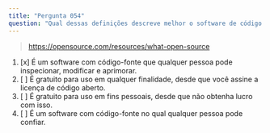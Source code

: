 ```yaml
---
title: "Pergunta 054"
question: "Qual dessas definições descreve melhor o software de código aberto?"
---
```



> https://opensource.com/resources/what-open-source
1. [x] É um software com código-fonte que qualquer pessoa pode inspecionar, modificar e aprimorar.
1. [ ] É gratuito para uso em qualquer finalidade, desde que você assine a licença de código aberto.
1. [ ] É gratuito para uso em fins pessoais, desde que não obtenha lucro com isso.
1. [ ] É um software com código-fonte no qual qualquer pessoa pode confiar.
